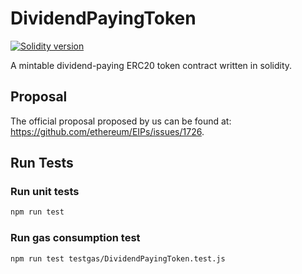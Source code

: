 # DividendPayingToken

[![Solidity version](https://img.shields.io/badge/Solidity-0.5.0-blue.svg)](https://solidity.readthedocs.io/en/v0.5.0/index.html)

A mintable dividend-paying ERC20 token contract written in solidity.

## Proposal

The official proposal proposed by us can be found at: https://github.com/ethereum/EIPs/issues/1726.

## Run Tests

### Run unit tests
```sh
npm run test
```

### Run gas consumption test
```sh
npm run test testgas/DividendPayingToken.test.js
```
